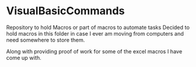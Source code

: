 # VisualBasicCommands
Repository to hold Macros or part of macros to automate tasks
Decided to hold macros in this folder in case I ever am moving from computers and need somewhere to store them. 

Along with providing proof of work for some of the excel macros I have come up with. 
